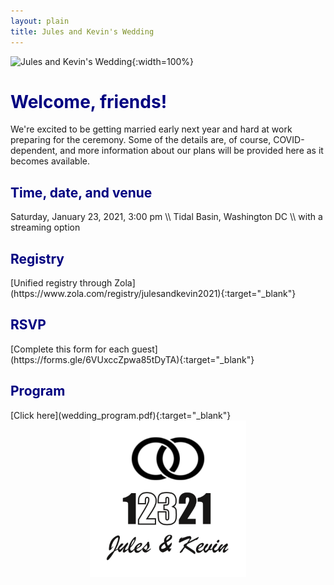 ```yaml
---
layout: plain
title: Jules and Kevin's Wedding
---
```


![Jules and Kevin's Wedding](flyer-landscape.png){:width=100%}

<h1><font color=navy> Welcome, friends! </font></h1>

We're excited to be getting married early next year and hard at work preparing for the ceremony. Some of the details are, of course, COVID-dependent, and more information about our plans will be provided here as it becomes available.

<h2><font color=navy> Time, date, and venue </font></h2>
Saturday, January 23, 2021, 3:00 pm \\
Tidal Basin, Washington DC \\
with a streaming option

<h2><font color=navy> Registry </font></h2>
[Unified registry through Zola](https://www.zola.com/registry/julesandkevin2021){:target="_blank"}

<h2><font color=navy> RSVP </font></h2>
[Complete this form for each guest](https://forms.gle/6VUxccZpwa85tDyTA){:target="_blank"}

<h2><font color=navy> Program </font></h2>
[Click here](wedding_program.pdf){:target="_blank"}

<center>
<img src="date-logo.png" width="250"/>
</center>
